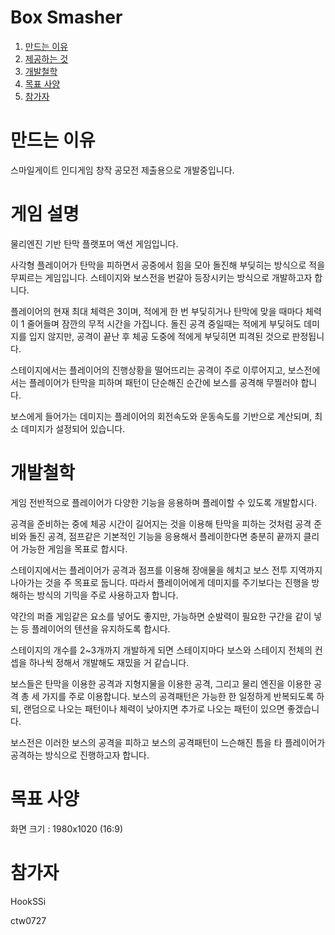 Box Smasher
====

1. [만드는 이유](#만드는-이유)
2. [제공하는 것](#제공하는-것)
3. [개발철학](#개발철학)
4. [목표 사양](#목표-사양)
5. [참가자](#참가자)

# 만드는 이유

스마일게이트 인디게임 창작 공모전 제출용으로 개발중입니다.    


# 게임 설명

물리엔진 기반 탄막 플랫포머 액션 게임입니다.

사각형 플레이어가 탄막을 피하면서 공중에서 힘을 모아 돌진해 부딪히는 방식으로 적을 무찌르는 게임입니다.
스테이지와 보스전을 번갈아 등장시키는 방식으로 개발하고자 합니다.

플레이어의 현재 최대 체력은 3이며, 적에게 한 번 부딪히거나 탄막에 맞을 때마다 체력이 1 줄어들며 잠깐의 무적 시간을 가집니다.
돌진 공격 중일때는 적에게 부딪혀도 데미지를 입지 않지만, 공격이 끝난 후 체공 도중에 적에게 부딪히면 피격된 것으로 판정됩니다.

스테이지에서는 플레이어의 진행상황을 떨어뜨리는 공격이 주로 이루어지고,
보스전에서는 플레이어가 탄막을 피하며 패턴이 단순해진 순간에 보스를 공격해 무찔러야 합니다.

보스에게 들어가는 데미지는 플레이어의 회전속도와 운동속도를 기반으로 계산되며, 최소 데미지가 설정되어 있습니다.


# 개발철학

게임 전반적으로 플레이어가 다양한 기능을 응용하며 플레이할 수 있도록 개발합시다.

공격을 준비하는 중에 체공 시간이 길어지는 것을 이용해 탄막을 피하는 것처럼
공격 준비와 돌진 공격, 점프같은 기본적인 기능을 응용해서 플레이한다면 충분히 끝까지 클리어 가능한 게임을 목표로 합시다.

스테이지에서는 플레이어가 공격과 점프를 이용해 장애물을 헤치고 보스 전투 지역까지 나아가는 것을 주 목표로 둡니다.
따라서 플레이어에게 데미지를 주기보다는 진행을 방해하는 방식의 기믹을 주로 사용하고자 합니다.

약간의 퍼즐 게임같은 요소를 넣어도 좋지만, 가능하면 순발력이 필요한 구간을 같이 넣는 등 플레이어의 텐션을 유지하도록 합시다.

스테이지의 개수를 2~3개까지 개발하게 되면
스테이지마다 보스와 스테이지 전체의 컨셉을 하나씩 정해서 개발해도 재밌을 거 같습니다.

보스들은 탄막을 이용한 공격과 지형지물을 이용한 공격, 그리고 물리 엔진을 이용한 공격 총 세 가지를 주로 이용합니다.
보스의 공격패턴은 가능한 한 일정하게 반복되도록 하되, 랜덤으로 나오는 패턴이나 체력이 낮아지면 추가로 나오는 패턴이 있으면 좋겠습니다.

보스전은 이러한 보스의 공격을 피하고 보스의 공격패턴이 느슨해진 틈을 타 플레이어가 공격하는 방식으로 진행하고자 합니다.


# 목표 사양

화면 크기 : 1980x1020 (16:9)


# 참가자
HookSSi

ctw0727
